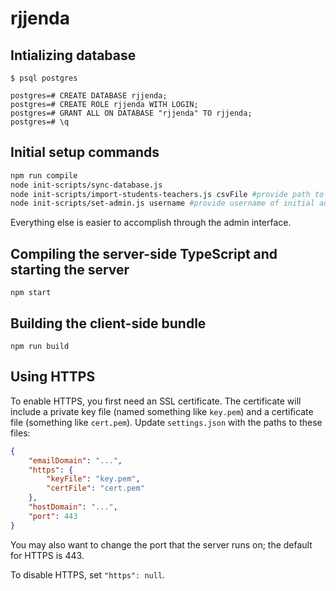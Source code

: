 # rjjenda

## Intializing database
````
$ psql postgres

postgres=# CREATE DATABASE rjjenda;
postgres=# CREATE ROLE rjjenda WITH LOGIN;
postgres=# GRANT ALL ON DATABASE "rjjenda" TO rjjenda;
postgres=# \q
````

## Initial setup commands
````bash
npm run compile
node init-scripts/sync-database.js
node init-scripts/import-students-teachers.js csvFile #provide path to users CSV file
node init-scripts/set-admin.js username #provide username of initial admin
````

Everything else is easier to accomplish through the admin interface.

## Compiling the server-side TypeScript and starting the server
````
npm start
````

## Building the client-side bundle
````
npm run build
````

## Using HTTPS

To enable HTTPS, you first need an SSL certificate.
The certificate will include a private key file (named something like `key.pem`) and a certificate file (something like `cert.pem`).
Update `settings.json` with the paths to these files:
```json
{
	"emailDomain": "...",
	"https": {
		"keyFile": "key.pem",
		"certFile": "cert.pem"
	},
	"hostDomain": "...",
	"port": 443
}
```
You may also want to change the port that the server runs on; the default for HTTPS is 443.

To disable HTTPS, set `"https": null`.